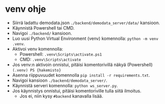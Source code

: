 # venv ohje

- Siirrä ladattu demodata.json `./backend/demodata_server/data/` kansioon.
- Käynnistä Powershell tai CMD.
- Navigoi `./backend/` kansioon.
- Luo uusi Python Virtual Environment (venv) komennolla: `python -m venv .venv`.
- Aktivoi venv komennolla:
  - Powershell: `.venv\Scripts\activate.ps1`
  - CMD: `.venv\Scripts\activate`
- Jos venv:n aktivoin onnistui, pitäisi komentorivillä näkyä (Powershell) `(.venv) PS {hakemisto}`
- Asenna riippuvuudet komennolla `pip install -r requirements.txt`.
- Navigoi kansioon `./backend/demodata_server/`.
- Käynnistä serveri komennolla: `python ws_server.py`.
- Jos käynnistys onnistui, pitäisi komentoriville tulla siitä ilmoitus.
  - Jos ei, niin kysy `#backend` kanavalla lisää.
